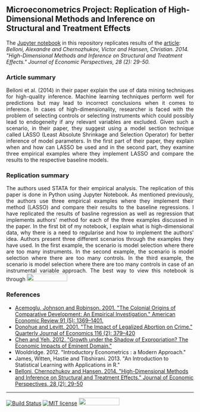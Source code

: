 ## Microeconometrics Project: Replication of High-Dimensional Methods and Inference on Structural and Treatment Effects
The [Jupyter notebook](https://github.com/HumanCapitalAnalysis/microeconometrics-course-project-satwikav/blob/master/replication_vysetty.ipynb) in this repository replicates results of the [article](https://www.aeaweb.org/articles?id=10.1257/jep.28.2.29): 
*Belloni, Alexandre and Chernozhukov, Victor and Hansen, Christian. 2014. "High-Dimensional Methods and Inference on Structural and Treatment Effects." Journal of Economic Perspectives, 28 (2): 29-50.*
### **Article summary**
<p align="justify">
Belloni et al. (2014) in their paper explain the use of data mining techniques for high-quality inference. Machine learning techniques perform well for predictions but may lead to incorrect conclusions when it comes to inference. In cases of high-dimensionality, researcher is faced with the problem of selecting controls or selecting instruments which could possibly lead to endogeneity if any relevant variables are excluded.  Given such a scenario, in their paper, they suggest using a model section technique called LASSO (Least Absolute Shrinkage and Selection Operator) for better inference of model parameters. In the first part of their paper, they explain when and how can LASSO be used and in the second part, they examine three empirical examples where they implement LASSO and compare the results to the respective baseline models.
</p>

### **Replication summary**
<p align="justify">
The authors used STATA for their empirical analysis. The replication of this paper is done in Python using Jupyter Notebook. As mentioned previously, the authors use three empirical examples where they implement their method (LASSO) and compare their results to the baseline regressions. I have replicated the results of basline regression as well as regression that implements authors' method for each of the three examples discussed in the paper. In the first bit of my notebook, I explain what is high-dimensional data, why there is a need to regularise and how to implement the authors' idea. Authors present three different scenarios through the examples they have used. In the first example, the scenario is model selection where there are too many instruments. In the second example, the scenario is model selection where there are too many controls. In the third example, the scenario is model selection where there are too many controls in case of an instrumental variable approach. The best way to view this notebook is through </a> <a href="https://mybinder.org/v2/gh/HumanCapitalAnalysis/microeconometrics-course-project-satwikav/master?filepath=replication_vysetty.ipynb" target="_parent"> <img src="https://mybinder.org/badge_logo.svg" width="109" height="20"> </a> </p>

### **References**
* [Acemoglu, Johnson and Robinson. 2001. "The Colonial Origins of Comparative Development: An Empirical Investigation." American Economic Review 91 (5): 1369–1401.](https://www.aeaweb.org/articles?id=10.1257/aer.91.5.1369)
* [Donohue and Levitt. 2001. "The Impact of Legalized Abortion on Crime." Quarterly Journal of Economics 116 (2): 379–420](https://academic.oup.com/qje/article-abstract/116/2/379/1904158?redirectedFrom=fulltext)
* [Chen and Yeh. 2012. "Growth under the Shadow of Expropriation? The Economic Impacts of Eminent Domain."](http://www.sole-jole.org/13463.pdf)
* Wooldridge. 2012. "Introductory Econometrics : a Modern Approach."
* James, Witten, Hastie and Tibshirani. 2013. "An Introduction to Statistical Learning with Applications in R."
* [Belloni, Chernozhukov and Hansen. 2014. "High-Dimensional Methods and Inference on Structural and Treatment Effects." Journal of Economic Perspectives, 28 (2): 29-50](https://www.aeaweb.org/articles?id=10.1257/jep.28.2.29)

---
[![Build Status](https://travis-ci.org/HumanCapitalAnalysis/microeconometrics-course-project-satwikav.svg?branch=master)](https://travis-ci.org/HumanCapitalAnalysis/microeconometrics-course-project-satwikav) 
[![MIT license](http://img.shields.io/badge/license-MIT-brightgreen.svg)](https://github.com/HumanCapitalAnalysis/microeconometrics-course-project-satwikav/blob/master/LICENSE) 
</a> <a href="https://nbviewer.jupyter.org/github/HumanCapitalAnalysis/microeconometrics-course-project-satwikav/blob/master/replication_vysetty.ipynb" target="_parent"><img src="https://raw.githubusercontent.com/jupyter/design/master/logos/Badges/nbviewer_badge.png" width="109" height="20"> </a>
